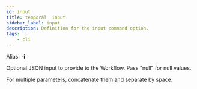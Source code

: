 ```yaml
---
id: input
title: temporal  input
sidebar_label: input
description: Definition for the input command option.
tags:
	- cli
---
```


Alias: **-i**

Optional JSON input to provide to the Workflow. Pass "null" for null values.

For multiple parameters, concatenate them and separate by space.
